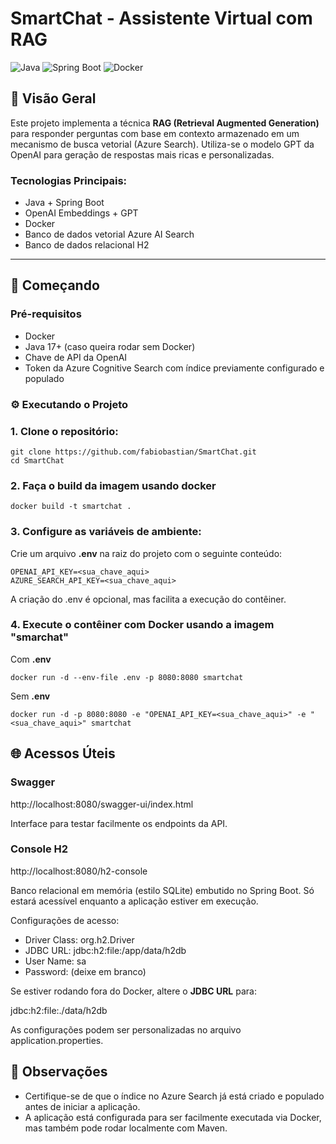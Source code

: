# SmartChat - Assistente Virtual com RAG

![Java](https://img.shields.io/badge/Java-17%2B-blue)
![Spring Boot](https://img.shields.io/badge/Spring_Boot-3.1-green)
![Docker](https://img.shields.io/badge/Docker-✓-blue)

## 📝 Visão Geral

Este projeto implementa a técnica **RAG (Retrieval Augmented Generation)** para responder perguntas com base em contexto armazenado em um mecanismo de busca vetorial (Azure Search). Utiliza-se o modelo GPT da OpenAI para geração de respostas mais ricas e personalizadas.

### Tecnologias Principais:

- Java + Spring Boot
- OpenAI Embeddings + GPT
- Docker
- Banco de dados vetorial Azure AI Search
- Banco de dados relacional H2

---

## 🚀 Começando

### Pré-requisitos

- Docker
- Java 17+ (caso queira rodar sem Docker)
- Chave de API da OpenAI
- Token da Azure Cognitive Search com índice previamente configurado e populado

### ⚙️ Executando o Projeto

### 1. Clone o repositório:
```
git clone https://github.com/fabiobastian/SmartChat.git
cd SmartChat
```

### 2. Faça o build da imagem usando docker
```
docker build -t smartchat . 
```

### 3. Configure as variáveis de ambiente:

Crie um arquivo **.env** na raiz do projeto com o seguinte conteúdo:
```
OPENAI_API_KEY=<sua_chave_aqui>
AZURE_SEARCH_API_KEY=<sua_chave_aqui>
```
A criação do .env é opcional, mas facilita a execução do contêiner.

### 4. Execute o contêiner com Docker usando a imagem "smarchat"

Com **.env**
```
docker run -d --env-file .env -p 8080:8080 smartchat
```
Sem **.env**
```
docker run -d -p 8080:8080 -e "OPENAI_API_KEY=<sua_chave_aqui>" -e "<sua_chave_aqui>" smartchat
```

## 🌐 Acessos Úteis

### Swagger

http://localhost:8080/swagger-ui/index.html

Interface para testar facilmente os endpoints da API.

### Console H2

http://localhost:8080/h2-console

Banco relacional em memória (estilo SQLite) embutido no Spring Boot. Só estará acessível enquanto a aplicação estiver em execução.

Configurações de acesso:

- Driver Class:	org.h2.Driver
- JDBC URL: jdbc:h2:file:/app/data/h2db
- User Name: sa
- Password: (deixe em branco)

Se estiver rodando fora do Docker, altere o **JDBC URL** para:

jdbc:h2:file:./data/h2db

As configurações podem ser personalizadas no arquivo application.properties.

## 📌 Observações

- Certifique-se de que o índice no Azure Search já está criado e populado antes de iniciar a aplicação.
- A aplicação está configurada para ser facilmente executada via Docker, mas também pode rodar localmente com Maven.